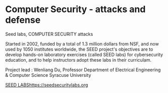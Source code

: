 # Computer Security - attacks and defense

Seed labs, COMPUTER SECURITY attacks

Started in 2002, funded by a total of 1.3 million dollars from NSF, and now used by 1050 institutes worldwide, the SEED project's objectives are to develop hands-on laboratory exercises (called SEED labs) for cybersecurity education, and to help instructors adopt these labs in their curriculam.

Project lead :  Wenliang Du, Professor
Department of Electrical Engineering & Computer Science
Syracuse University

[SEED LABS](https://seedsecuritylabs.org)https://seedsecuritylabs.org

